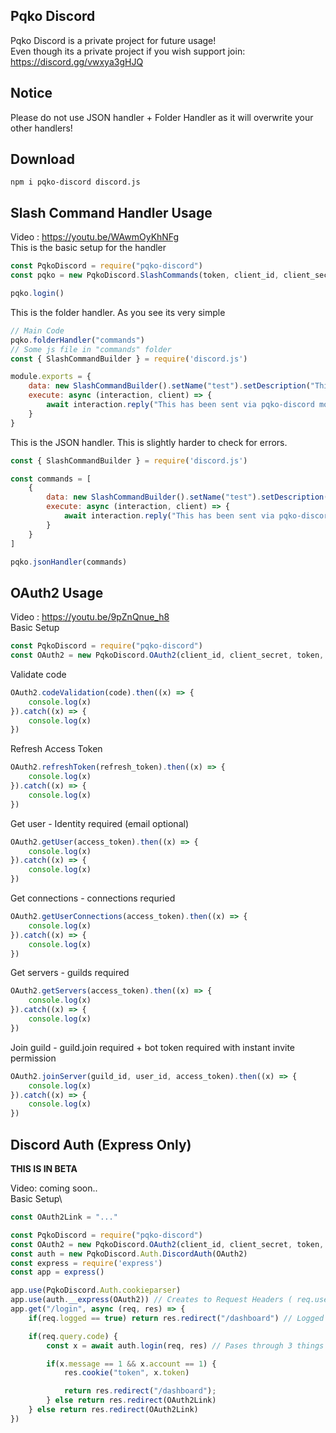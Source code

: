 ## Pqko Discord
Pqko Discord is a private project for future usage! \
Even though its a private project if you wish support join: https://discord.gg/vwxya3gHJQ

## Notice
Please do not use JSON handler + Folder Handler as it will overwrite your other handlers!

## Download

```
npm i pqko-discord discord.js
```

## Slash Command Handler Usage
Video : https://youtu.be/WAwmOyKhNFg \
This is the basic setup for the handler
```js
const PqkoDiscord = require("pqko-discord")
const pqko = new PqkoDiscord.SlashCommands(token, client_id, client_secret)

pqko.login()
```
This is the folder handler. As you see its very simple
```js
// Main Code
pqko.folderHandler("commands")
// Some js file in "commands" folder
const { SlashCommandBuilder } = require('discord.js')

module.exports = {
    data: new SlashCommandBuilder().setName("test").setDescription("This is the first command with pqko-discord!"),
    execute: async (interaction, client) => {
        await interaction.reply("This has been sent via pqko-discord module!")
    }
}
```

This is the JSON handler. This is slightly harder to check for errors.
```js
const { SlashCommandBuilder } = require('discord.js')

const commands = [
    {
        data: new SlashCommandBuilder().setName("test").setDescription("This is the first command with pqko-discord!"),
        execute: async (interaction, client) => {
            await interaction.reply("This has been sent via pqko-discord module!")
        }
    }
]

pqko.jsonHandler(commands)
```

## OAuth2 Usage
Video : https://youtu.be/9pZnQnue_h8 \
Basic Setup
```js
const PqkoDiscord = require("pqko-discord")
const OAuth2 = new PqkoDiscord.OAuth2(client_id, client_secret, token, redirect_url)
```

Validate code
```js
OAuth2.codeValidation(code).then((x) => {
    console.log(x)
}).catch((x) => {
    console.log(x)
})
```

Refresh Access Token
```js
OAuth2.refreshToken(refresh_token).then((x) => {
    console.log(x)
}).catch((x) => {
    console.log(x)
})
```

Get user - Identity required (email optional)
```js
OAuth2.getUser(access_token).then((x) => {
    console.log(x)
}).catch((x) => {
    console.log(x)
})
```

Get connections - connections requried
```js
OAuth2.getUserConnections(access_token).then((x) => {
    console.log(x)
}).catch((x) => {
    console.log(x)
})
```

Get servers - guilds required
```js
OAuth2.getServers(access_token).then((x) => {
    console.log(x)
}).catch((x) => {
    console.log(x)
})
```

Join guild - guild.join required + bot token required with instant invite permission
```js
OAuth2.joinServer(guild_id, user_id, access_token).then((x) => {
    console.log(x)
}).catch((x) => {
    console.log(x)
})
```

## Discord Auth (Express Only) 

__THIS IS IN BETA__

Video: coming soon..\
Basic Setup\
```js
const OAuth2Link = "..."

const PqkoDiscord = require("pqko-discord")
const OAuth2 = new PqkoDiscord.OAuth2(client_id, client_secret, token, redirect_url)
const auth = new PqkoDiscord.Auth.DiscordAuth(OAuth2)
const express = require('express')
const app = express()

app.use(PqkoDiscord.Auth.cookieparser)
app.use(auth.__express(OAuth2)) // Creates to Request Headers ( req.user + req.logged )
app.get("/login", async (req, res) => {
    if(req.logged == true) return res.redirect("/dashboard") // Logged in redirect

    if(req.query.code) {
        const x = await auth.login(req, res) // Pases through 3 things ( message, account + token )

        if(x.message == 1 && x.account == 1) {
            res.cookie("token", x.token)

            return res.redirect("/dashboard");
        } else return res.redirect(OAuth2Link)
    } else return res.redirect(OAuth2Link)
})
```